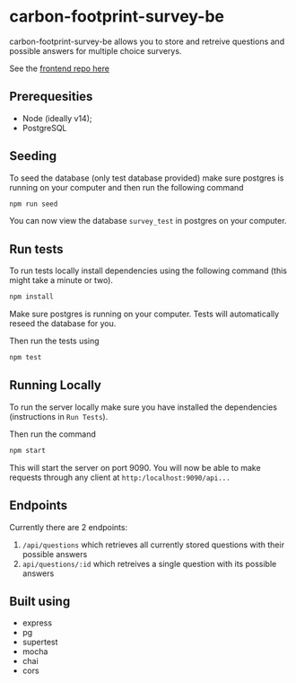 # carbon-footprint-survey-be

carbon-footprint-survey-be allows you to store and retreive questions and possible answers for multiple choice surverys.

See the [frontend repo here](https://github.com/AnatDean/carbon-footprint-survey-fe)

## Prerequesities

- Node (ideally v14);
- PostgreSQL

## Seeding

To seed the database (only test database provided) make sure postgres is running on your computer and then run the following command

```bash
npm run seed
```

You can now view the database `survey_test` in postgres on your computer.

## Run tests

To run tests locally install dependencies using the following command (this might take a minute or two).

```bash
npm install
```

Make sure postgres is running on your computer. Tests will automatically reseed the database for you.

Then run the tests using

```bash
npm test
```

## Running Locally

To run the server locally make sure you have installed the dependencies (instructions in `Run Tests`).

Then run the command

```bash
npm start
```

This will start the server on port 9090. You will now be able to make requests through any client at `http:/localhost:9090/api...`

## Endpoints

Currently there are 2 endpoints:

1. `/api/questions` which retrieves all currently stored questions with their possible answers
2. `api/questions/:id` which retreives a single question with its possible answers

## Built using

- express
- pg
- supertest
- mocha
- chai
- cors
